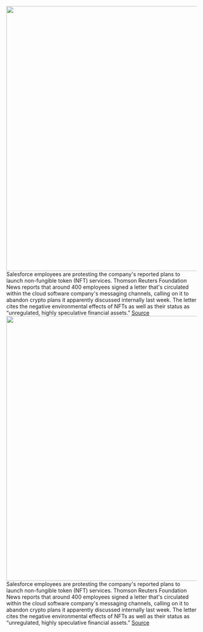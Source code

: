 <img src='https://cdn.vox-cdn.com/thumbor/QIyoSygFPmhnIO_hte94c1xRio4=/0x0:2040x1360/1200x800/filters:focal(857x517:1183x843)/cdn.vox-cdn.com/uploads/chorus_image/image/70526996/acastro_210329_1777_nft_0002.0.jpg' width='700px' /><br/>
Salesforce employees are protesting the company's reported plans to launch non-fungible token (NFT) services. Thomson Reuters Foundation News reports that around 400 employees signed a letter that's circulated within the cloud software company's messaging channels, calling on it to abandon crypto plans it apparently discussed internally last week. The letter cites the negative environmental effects of NFTs as well as their status as “unregulated, highly speculative financial assets.”
<a href='https://www.theverge.com/2022/2/18/22941223/salesforce-nft-cloud-employee-protest-open-letter'> Source <a/><img src='https://cdn.vox-cdn.com/thumbor/QIyoSygFPmhnIO_hte94c1xRio4=/0x0:2040x1360/1200x800/filters:focal(857x517:1183x843)/cdn.vox-cdn.com/uploads/chorus_image/image/70526996/acastro_210329_1777_nft_0002.0.jpg' width='700px' /><br/>
Salesforce employees are protesting the company's reported plans to launch non-fungible token (NFT) services. Thomson Reuters Foundation News reports that around 400 employees signed a letter that's circulated within the cloud software company's messaging channels, calling on it to abandon crypto plans it apparently discussed internally last week. The letter cites the negative environmental effects of NFTs as well as their status as “unregulated, highly speculative financial assets.”
<a href='https://www.theverge.com/2022/2/18/22941223/salesforce-nft-cloud-employee-protest-open-letter'> Source <a/>